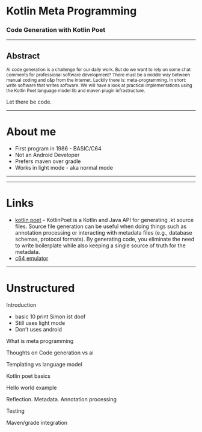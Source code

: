 
# Kotlin Meta Programming

###  Code Generation with Kotlin Poet

---

## Abstract

<small>AI code generation is a challenge for our daily work. But do we want to rely on some chat comments for 
professional software development? There must be a middle way between manual coding and c&p from the internet. 
Luckily there is: meta-programming. In short: write software that writes software. 
We will have a look at practical implementations using the Kotlin Poet language model lib and maven 
plugin infrastructure.</small> 

Let there be code.

---

# About me

* First program in 1986 - BASIC/C64
* Not an Android Developer
* Prefers maven over gradle
* Works in light mode - aka normal mode

---

---

# Links

* [kotlin poet](https://square.github.io/kotlinpoet/) - KotlinPoet is a Kotlin and Java API for generating .kt source files. Source file generation can be useful when doing things such as annotation processing or interacting with metadata files (e.g., database schemas, protocol formats). By generating code, you eliminate the need to write boilerplate while also keeping a single source of truth for the metadata.
* [c64 emulator](https://c64emulator.111mb.de/index.php?site=home&group=c64)


---

# Unstructured

  

Introduction

  

- basic 10 print Simon ist doof 
- Still uses light mode
- Don’t uses android

  

What is meta programming

Thoughts on Code generation vs ai 

  

Templating vs language model 

  

Kotlin poet basics 

  

Hello world example

  

Reflection. Metadata. Annotation processing

  

Testing

  

Maven/grade integration